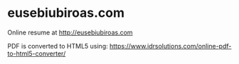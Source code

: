 # eusebiubiroas.com
Online resume at http://eusebiubiroas.com

PDF is converted to HTML5 using: https://www.idrsolutions.com/online-pdf-to-html5-converter/ 
